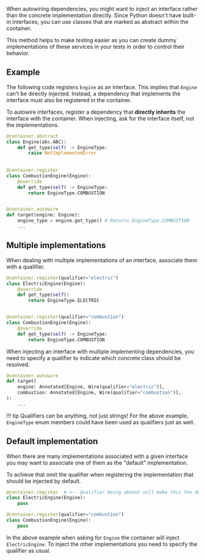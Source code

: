 When autowiring dependencies, you might want to inject an interface rather than 
the concrete implementation directly. Since Python doesn't have built-in interfaces, you can use classes
that are marked as abstract within the container.

This method helps to make testing easier as you can create dummy implementations of these services in your tests
in order to control their behavior.

## Example

The following code registers `Engine` as an interface. This implies that `Engine` can't be directly injected. 
Instead, a dependency that implements the interface must also be registered in the container.

To autowire interfaces, register a dependency that **directly inherits** the interface 
with the container. When injecting, ask for the interface itself, not the implementations.

```python
@container.abstract
class Engine(abc.ABC):
    def get_type(self) -> EngineType:
        raise NotImplementedError
    
    
@container.register
class CombustionEngine(Engine):
    @override
    def get_type(self) -> EngineType:
        return EngineType.COMBUSTION


@container.autowire
def target(engine: Engine):
    engine_type = engine.get_type() # Returns EngineType.COMBUSTION
    ...
```

## Multiple implementations

When dealing with multiple implementations of an interface, associate them with a qualifier.

```python
@container.register(qualifier="electric")
class ElectricEngine(Engine):
    @override
    def get_type(self):
        return EngineType.ELECTRIC


@container.register(qualifier="combustion")
class CombustionEngine(Engine):
    @override
    def get_type(self) -> EngineType:
        return EngineType.COMBUSTION
```

When injecting an interface with multiple implementing dependencies, you need to specify a qualifier to indicate 
which concrete class should be resolved.

```python
@container.autowire
def target(
    engine: Annotated[Engine, Wire(qualifier="electric")],
    combustion: Annotated[Engine, Wire(qualifier="combustion")],
):
    ...
```


!!! tip
    Qualifiers can be anything, not just strings! For the above example, `EngineType` enum members
    could have been used as qualifiers just as well.

## Default implementation

When there are many implementations associated with a given interface you may want to associate one of them as the
"default" implementation.

To achieve that omit the qualifier when registering the implementation that should be injected by default.

```python
@container.register  # <-- Qualifier being absent will make this the default impl.
class ElectricEngine(Engine):
    pass

@container.register(qualifier="combustion")
class CombustionEngine(Engine):
    pass
```

In the above example when asking for `Engine` the container will inject `ElectricEngine`. To inject the other implementations 
you need to specify the qualifier as usual.
